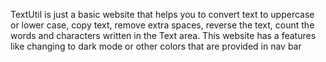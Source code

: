 TextUtil is just a basic website that helps you to convert text to uppercase or lower case, copy text, remove extra spaces, reverse the text, count the words and characters written in the Text area.
This website has a features like changing to dark mode or other colors that are provided in nav bar